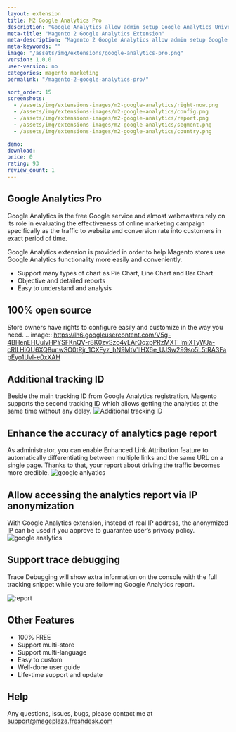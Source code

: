 ```yaml
---
layout: extension
title: M2 Google Analytics Pro
description: "Google Analytics allow admin setup Google Analytics Universial quickly by adding multiple tracking ID in store"
meta-title: "Magento 2 Google Analytics Extension"
meta-description: "Magento 2 Google Analytics allow admin setup Google Analytics Universial quickly by adding multiple tracking ID in store"
meta-keywords: ""
image: "/assets/img/extensions/google-analytics-pro.png"
version: 1.0.0
user-version: no
categories: magento marketing
permalink: "/magento-2-google-analytics-pro/"

sort_order: 15
screenshots:
  - /assets/img/extensions-images/m2-google-analytics/right-now.png
  - /assets/img/extensions-images/m2-google-analytics/config.png
  - /assets/img/extensions-images/m2-google-analytics/report.png
  - /assets/img/extensions-images/m2-google-analytics/segment.png
  - /assets/img/extensions-images/m2-google-analytics/country.png

demo: 
download: 
price: 0
rating: 93
review_count: 1
---
```


 
<h2>Google Analytics Pro</h2>
Google Analytics is the free Google service and almost webmasters rely on its role in evaluating the effectiveness of online marketing campaign specifically as the traffic to website and conversion rate into customers in exact period of time. 

Google Analytics extension is provided in order to help Magento stores use Google Analytics functionality more easily and conveniently. 


- Support many types of chart as Pie Chart, Line Chart and Bar Chart
- Objective and detailed reports
- Easy to understand and analysis

100% open source
-----------------
Store owners have rights to configure easily and customize in the way you need.
.. image:: https://lh6.googleusercontent.com/V5g-4BHenEHUulvHPYSFKnQV-r8K0zvSzo4vLArQqxpPRzMXT_lmiXTyWJa-cRlLHiQU6XQ8unwSO0tRjr_1CXFyz_hN9MtV1IHX6e_UJSw299so5L5tRA3FapEyo1Uvl-e0xXAH


Additional tracking ID
---------------------------
Beside the main tracking ID from Google Analytics registration, Magento supports the second tracking ID which allows getting the analytics at the same time without any delay.
<img src="https://lh5.googleusercontent.com/GAriOpvu0psH_y4SpEXQLazf51sXwN1aOzAMAxkXdj1JbxbqG5uDBhNpeloywSvV_5dqDvD2x3y3MbpaEUv5BvcQ6AVteqRPtkmrbteMGOhJQ_JJuizVDIi90uN1bjs71tNIQ-WA" alt="Additional tracking ID" />


Enhance the accuracy of analytics page report
-------------------------------------------------
As administrator, you can enable Enhanced Link Attribution feature to automatically differentiating between multiple links and the same URL on a single page. Thanks to that, your report about driving the traffic becomes more credible.
<img src="https://lh5.googleusercontent.com/f5jkIe4rBESxT5kLWUq2TzIWpFzlGjqWN67i6TJhZhpYjJpeWOSZmeLmLZ_IjwPYqCWnaGA_jc0DrPRWH7iAIvvL2d-LPkHo1kPg6_o79oDRhFBcKD6PCXCmSR748YpVFoYcnAiu" alt="google anlyatics">

Allow accessing the analytics report via IP anonymization
-----------------------------------------------------------
With Google Analytics extension, instead of real IP address, the anonymized IP can be used if you approve to guarantee user’s privacy policy.
<img src="https://lh6.googleusercontent.com/T0nqpAFNnd_5gk9QKPTvWt8m8oy3qeQ5aRytdrH90L0iH8qGCIldPIZfE6sQCMV3rFyKjYHvCWSgbyTe1ru-Z6fmOsQ4LEP217zBjHX6hlW1LjTCfnkmnKDCyb0Zdln3mZ-ZxD-1" alt="google analytics">
 
Support trace debugging
--------------------------
Trace Debugging will show extra information on the console with the full tracking snippet while you are following Google Analytics report.

<img src="https://lh4.googleusercontent.com/UMktVCJwiFmbFJqBFVaz_1S-xGzzE6qn7lyH5eF9momlUPTQpjTJfFN0p5nDK_E7l-RzzEiuKMhSFCIedr5qvm_mUNgVtgg7pQxuuepyo5j6nEK5Nx1WG2eo7nr1v4rsLQhwW0Pl" alt="report">

Other Features
------------------
- 100% FREE
- Support multi-store
- Support multi-language
- Easy to custom
- Well-done user guide
- Life-time support and update


<h2>Help</h2>


Any questions, issues, bugs, please contact me at support@mageplaza.freshdesk.com